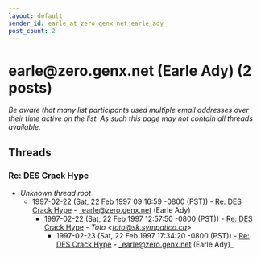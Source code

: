 ```yaml
---
layout: default
sender_id: earle_at_zero_genx_net_earle_ady_
post_count: 2
---
```


# earle<span>@</span>zero.genx.net (Earle Ady) (2 posts)

_Be aware that many list participants used multiple email addresses over their time active on the list. As such this page may not contain all threads available._

## Threads

### Re: DES Crack Hype
+ _Unknown thread root_
  + 1997-02-22 (Sat, 22 Feb 1997 09:16:59 -0800 (PST)) - [Re: DES Crack Hype](/archive/1997/02/ad36d8e8a9ae969341aee21565008cb2db7a3eaaa39266e36a059aedfa00d37b) - _earle@zero.genx.net (Earle Ady)_
    + 1997-02-22 (Sat, 22 Feb 1997 12:57:50 -0800 (PST)) - [Re: DES Crack Hype](/archive/1997/02/9d3149e8040f3516492aae04274cff5fcbe2bf7b276eb4910f739f8983ab83ae) - _Toto \<toto@sk.sympatico.ca\>_
      + 1997-02-23 (Sat, 22 Feb 1997 17:34:20 -0800 (PST)) - [Re: DES Crack Hype](/archive/1997/02/dfccc08796a905fe586a361f090ee322548bec89fb875e4950f44d9276310163) - _earle@zero.genx.net (Earle Ady)_

